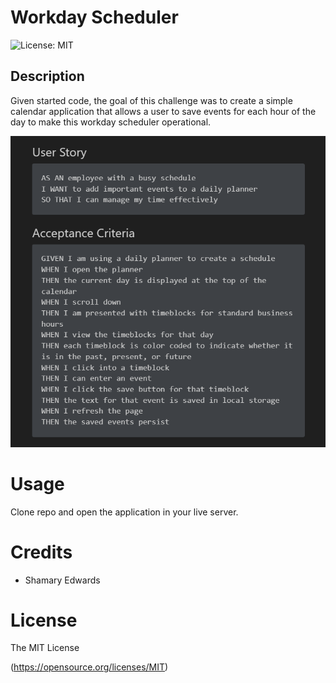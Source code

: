 # Workday Scheduler 


![License: MIT](https://img.shields.io/badge/License-MIT-yellow.svg)


## Description

Given started code, the goal of this challenge was to create a simple calendar application that allows a user to save events for each hour of the day to make this workday scheduler operational.

![*](https://github.com/SK-Edwards/SKE-Work-Day-Scheduler/blob/main/image/Screenshot%202023-06-03%20230801.png?raw=true)



# Usage
Clone repo and open the application in your live server. 


# Credits

* Shamary Edwards


# License 
  The MIT License
   
  (https://opensource.org/licenses/MIT)
  
